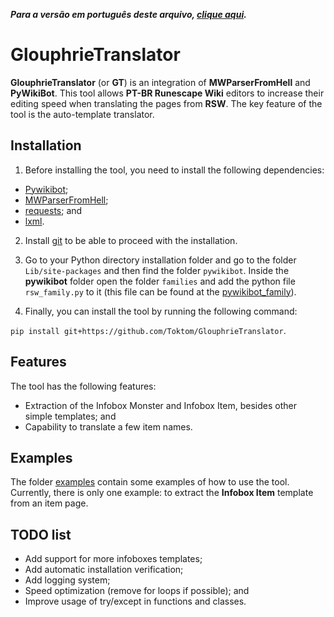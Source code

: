 _**Para a versão em português deste arquivo, [clique aqui](README-PTBR.md).**_

# GlouphrieTranslator

**GlouphrieTranslator** (or **GT**) is an integration of **MWParserFromHell** and **PyWikiBot**. This tool allows **PT-BR Runescape Wiki** editors to increase their editing speed when translating the pages from **RSW**. The key feature of the tool is the auto-template translator.

## Installation

1. Before installing the tool, you need to install the following dependencies:

- [Pywikibot](https://github.com/wikimedia/pywikibot);
- [MWParserFromHell](https://github.com/earwig/mwparserfromhell);
- [requests](https://github.com/psf/requests); and
- [lxml](https://github.com/lxml/lxml).

2. Install [git](https://git-scm.com/) to be able to proceed with the installation.

3. Go to your Python directory installation folder and go to the folder `Lib/site-packages` and then find the folder `pywikibot`. Inside the **pywikibot** folder open the folder `families` and add the python file `rsw_family.py` to it (this file can be found at the [pywikibot_family](pywikibot_family)).

4. Finally, you can install the tool by running the following command:

```pip install git+https://github.com/Toktom/GlouphrieTranslator```.

## Features

The tool has the following features:

- Extraction of the Infobox Monster and Infobox Item, besides other simple templates; and
- Capability to translate a few item names.

## Examples

The folder [examples](examples) contain some examples of how to use the tool. Currently, there is only one example: to extract the **Infobox Item** template from an item page.

## TODO list

- Add support for more infoboxes templates;
- Add automatic installation verification;
- Add logging system;
- Speed optimization (remove for loops if possible); and
- Improve usage of try/except in functions and classes.
